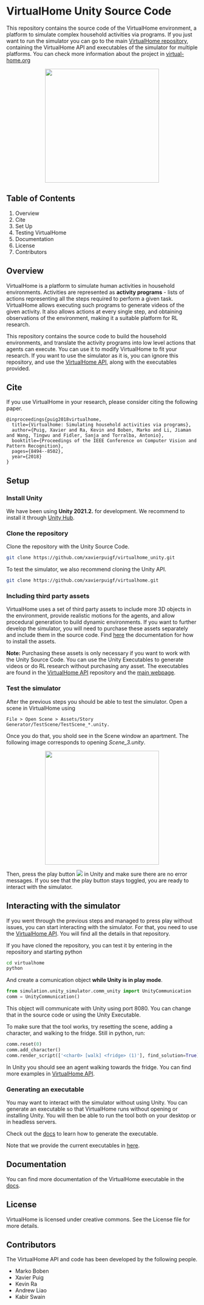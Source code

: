 # VirtualHome Unity Source Code
This repository contains the source code of the VirtualHome environment, a platform to simulate complex household activities via programs. If you just want to run the simulator you can go to the main [VirtualHome repository](https://github.com/xavierpuigf/virtualhome), containing the VirtualHome API and executables of the simulator for multiple platforms. You can check more information about the project in [virtual-home.org](https://www.virtual-home.org)

<p align="center">
  <img height="300" src="doc/assets/banner.gif">
</p>

## Table of Contents
1. Overview
2. Cite
3. Set Up
4. Testing VirtualHome
5. Documentation 
6. License
7. Contributors

## Overview
VirtualHome is a platform to simulate human activities in household environments. Activities are represented as **activity programs** - lists of actions representing all the steps required to perform a given task. VirtualHome allows executing such programs to generate videos of the given activity. It also allows actions at every single step, and obtaining observations of the environment, making it a suitable platform for RL research.

This repository contains the source code to build the household environments, and translate the activity programs into low level actions that agents can execute. You can use it to modify VirtualHome to fit your research. If you want to use the simulator as it is, you can ignore this repository, and use the [VirtualHome API](https://github.com/xavierpuigf/virtualhome), along with the executables provided.

## Cite
If you use VirtualHome in your research, please consider citing the following paper.

```
@inproceedings{puig2018virtualhome,
  title={Virtualhome: Simulating household activities via programs},
  author={Puig, Xavier and Ra, Kevin and Boben, Marko and Li, Jiaman and Wang, Tingwu and Fidler, Sanja and Torralba, Antonio},
  booktitle={Proceedings of the IEEE Conference on Computer Vision and Pattern Recognition},
  pages={8494--8502},
  year={2018}
}
``` 

## Setup
### Install Unity
We have been using **Unity 2021.2.** for development. We recommend to install it through [Unity Hub](https://store.unity.com/download). 

### Clone the repository
Clone the repository with the Unity Source Code.

```bash
git clone https://github.com/xavierpuigf/virtualhome_unity.git
```

To test the simulator, we also recommend cloning the Unity API.
```bash
git clone https://github.com/xavierpuigf/virtualhome.git
```

### Including third party assets
VirtualHome uses a set of third party assets to include more 3D objects in the environment, provide realistic motions for the agents, and allow procedural generation to build dynamic environments. If you want to further develop the simulator, you will need to purchase these assets separately and include them in the source code. Find [here](doc/third_party.md) the documentation for how to install the assets.

**Note:** Purchasing these assets is only necessary if you want to work with the Unity Source Code. You can use the Unity Executables to generate videos or do RL research without purchasing any asset. The executables are found in the [VirtualHome API](https://github.com/xavierpuigf/virtualhome) repository and the [main webpage](https://www.virtual-home.org).

### Test the simulator
After the previous steps you should be able to test the simulator. Open a scene in VirtualHome using

```File > Open Scene > Assets/Story Generator/TestScene/TestScene_*.unity. ```

Once you do that, you shold see in the Scene window an apartment. The following image corresponds to opening *Scene_3.unity*.

<p align="center">
  <img height="300" src="doc/assets/scene_view.png">
</p>


Then, press the play button ![](doc/assets/play.png) in Unity and make sure there are no error messages. If you see that the play button stays toggled, you are ready to interact with the simulator.


## Interacting with the simulator
If you went through the previous steps and managed to press play without issues, you can start interacting with the simulator. For that, you need to use the [VirtualHome API](https://github.com/xavierpuigf/virtualhome). You will find all the details in that repository.

If you have cloned the repository, you can test it by entering in the repository and starting python

```bash
cd virtualhome
python
```

And create a comunication object **while Unity is in play mode**. 

```python
from simulation.unity_simulator.comm_unity import UnityCommunication
comm = UnityCommunication()
```

This object will communicate with Unity using port 8080. You can change that in the source code or using the Unity Executable.

To make sure that the tool works, try resetting the scene, adding a character, and walking to the fridge. Still in python, run:

```python
comm.reset(0)
comm.add_character()
comm.render_script(['<char0> [walk] <fridge> (1)'], find_solution=True)
```

In Unity you should see an agent walking towards the fridge. You can find more examples in [VirtualHome API](https://github.com/xavierpuigf/virtualhome).

### Generating an executable
You may want to interact with the simulator without using Unity. You can generate an executable so that VirtualHome runs without opening or installing Unity. You will then be able to run the tool both  on your desktop or in headless servers.

Check out the [docs](doc/build_exec.md) to learn how to generate the executable.

Note that we provide the current executables in [here](https://github.com/xavierpuigf/virtualhome). 

## Documentation
You can find more documentation of the VirtualHome executable in the [docs](doc).

## License
VirtualHome is licensed under creative commons. See the License file for more details.


## Contributors
The VirtualHome API and code has been developed by the following people.

- Marko Boben
- Xavier Puig
- Kevin Ra
- Andrew Liao
- Kabir Swain

